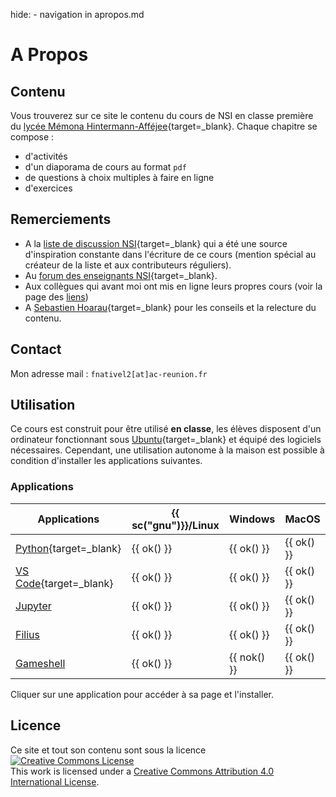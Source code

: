 hide: - navigation  in apropos.md
# A Propos

## Contenu

Vous trouverez sur ce site le contenu du cours de NSI en classe première du [lycée Mémona Hintermann-Afféjee](http://lycee-hintermann.ac-reunion.fr/){target=_blank}.
Chaque chapitre se compose :

* d'activités
* d'un diaporama de cours au format `pdf`
* de questions à choix multiples à faire en ligne
* d'exercices

## Remerciements

* A la [liste de discussion NSI](https://groupes.renater.fr/sympa/info/numerique-sciences-informatiques){target=_blank} qui a été une source d'inspiration constante dans l'écriture de ce cours (mention spécial au créateur de la liste et  aux contributeurs réguliers).
* Au [forum des enseignants NSI](https://mooc-forums.inria.fr/moocnsi/){target=_blank}.
* Aux collègues qui avant moi ont mis en ligne leurs propres cours (voir la page des [liens](https://fabricenativel.github.io/NSIPremiere/liens/))
* A [Sebastien Hoarau](https://sebhoa.gitlab.io/iremi/){target=_blank} pour les conseils et la relecture du contenu.

## Contact

Mon adresse mail : `fnativel2[at]ac-reunion.fr`

## Utilisation

Ce cours est construit pour être utilisé **en classe**, les élèves disposent d'un ordinateur fonctionnant sous [Ubuntu](https://www.ubuntu.com){target=_blank} et équipé des logiciels nécessaires. Cependant, une utilisation autonome à la maison est possible à condition d'installer les applications suivantes.

###  Applications

| Applications | {{ sc("gnu")}}/Linux | Windows | MacOS |
| ----------|----------------------|------------|----------|
| [Python](https://www.python.org){target=_blank}    | {{ ok() }}           | {{ ok() }} | {{ ok() }} |
| [VS Code](https://code.visualstudio.com/){target=_blank}    | {{ ok() }}           | {{ ok() }} | {{ ok() }} |
| [Jupyter](https://jupyter.org/)   | {{ ok() }}           | {{ ok() }} | {{ ok() }} |
| [Filius](https://www.lernsoftware-filius.de/Herunterladen)    | {{ ok() }}           | {{ ok() }} | {{ ok() }} |
| [Gameshell](https://linuxfr.org/news/gameshell-apprendre-les-rudiments-du-shell-en-s-amusant) | {{ ok() }}           | {{ nok() }} | {{ ok() }} |

Cliquer sur une application pour accéder à sa page et l'installer.

## Licence

Ce site et tout son contenu sont sous la licence 
<a rel="license" href="http://creativecommons.org/licenses/by/4.0/" target=_blank><img alt="Creative Commons License" style="border-width:0" src="https://i.creativecommons.org/l/by/4.0/88x31.png" /></a><br />This work is licensed under a <a rel="license" href="http://creativecommons.org/licenses/by/4.0/">Creative Commons Attribution 4.0 International License</a>.